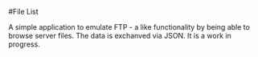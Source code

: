 #File List

A simple application to emulate FTP - a like functionality by being able to browse server files. The data is exchanved via JSON. It is a work in progress.
